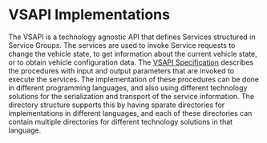 # VSAPI Implementations
The VSAPI is a technology agnostic API that defines Services structured in Service Groups. The services are used to invoke Service requests to change the vehicle state, to get information about the current vehicle state, or to obtain vehicle configuration data.
The [VSAPI Specification](/Specification/) describes the procedures with input and output parameters that are invoked to execute the services.
The implementation of these procedures can be done in different programming languages, and also using different technology solutions for the serialization and transport of the service information.
The directory structure supports this by having sparate directories for implementations in different languages,
and each of these directories can contain multiple directories for different technology solutions in that language.
